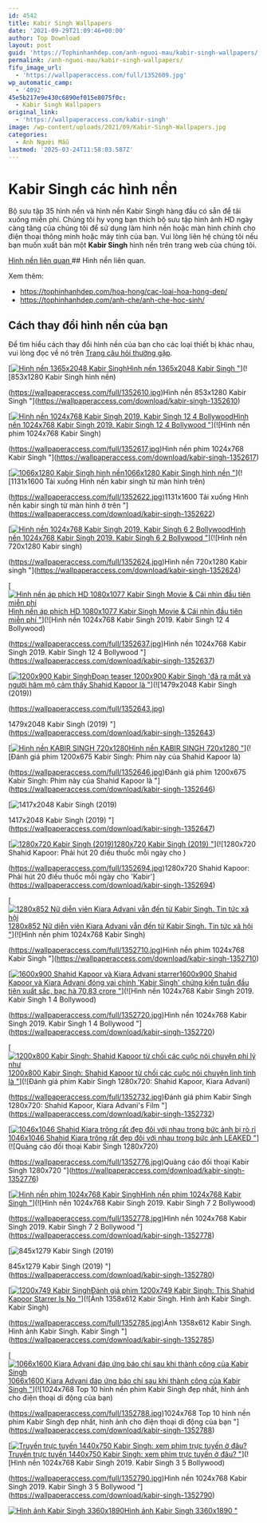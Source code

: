 ```yaml
---
id: 4542
title: Kabir Singh Wallpapers
date: '2021-09-29T21:09:46+00:00'
author: Top Download
layout: post
guid: 'https://Tophinhanhdep.com/anh-nguoi-mau/kabir-singh-wallpapers/'
permalink: /anh-nguoi-mau/kabir-singh-wallpapers/
fifu_image_url:
  - 'https://wallpaperaccess.com/full/1352609.jpg'
wp_automatic_camp:
  - '4092'
45e5b217e9e430c6890ef015e8075f0c:
  - Kabir Singh Wallpapers
original_link:
  - 'https://wallpaperaccess.com/kabir-singh'
image: /wp-content/uploads/2021/09/Kabir-Singh-Wallpapers.jpg
categories:
  - Ảnh Người Mẫu
lastmod: '2025-03-24T11:58:03.587Z'
---
```

# Kabir Singh các hình nền

Bộ sưu tập 35 hình nền và hình nền Kabir Singh hàng đầu có sẵn để tải xuống miễn phí. Chúng tôi hy vọng bạn thích bộ sưu tập hình ảnh HD ngày càng tăng của chúng tôi để sử dụng làm hình nền hoặc màn hình chính cho điện thoại thông minh hoặc máy tính của bạn. Vui lòng liên hệ chúng tôi nếu bạn muốn xuất bản một **Kabir Singh** hình nền trên trang web của chúng tôi.

[Hình nền liên quan ](#related) ## Hình nền liên quan.

   
 Xem thêm:

   
- <https://tophinhanhdep.com/hoa-hong/cac-loai-hoa-hong-dep/>
- <https://tophinhanhdep.com/anh-che/anh-che-hoc-sinh/>

## Cách thay đổi hình nền của bạn

Để tìm hiểu cách thay đổi hình nền của bạn cho các loại thiết bị khác nhau, vui lòng đọc về nó trên [Trang câu hỏi thường gặp](https://tophinhanhdep.com/faq/).

  
[[![Hình nền 1365x2048 Kabir Singh](https://wallpaperaccess.com/full/1352609.jpg)Hình nền 1365x2048 Kabir Singh "](https://wallpaperaccess.com/download/kabir-singh-1352609)](![853x1280 Kabir Singh hình nền)

(https://wallpaperaccess.com/full/1352610.jpg)Hình nền 853x1280 Kabir Singh "](https://wallpaperaccess.com/download/kabir-singh-1352610)

[[![Hình nền 1024x768 Kabir Singh 2019.  Kabir Singh 12 4 Bollywood](https://wallpaperaccess.com/full/1352611.jpg)Hình nền 1024x768 Kabir Singh 2019. Kabir Singh 12 4 Bollywood "](https://wallpaperaccess.com/download/kabir-singh-1352611)](![Hình nền phim 1024x768 Kabir Singh)

(https://wallpaperaccess.com/full/1352617.jpg)Hình nền phim 1024x768 Kabir Singh "](https://wallpaperaccess.com/download/kabir-singh-1352617)

[[![1066x1280 Kabir Singh hình nền](https://wallpaperaccess.com/full/1352619.jpg)1066x1280 Kabir Singh hình nền "](https://wallpaperaccess.com/download/kabir-singh-1352619)](![1131x1600 Tải xuống Hình nền kabir singh từ màn hình trên)

(https://wallpaperaccess.com/full/1352622.jpg)1131x1600 Tải xuống Hình nền kabir singh từ màn hình ở trên "](https://wallpaperaccess.com/download/kabir-singh-1352622)

[[![Hình nền 1024x768 Kabir Singh 2019.  Kabir Singh 6 2 Bollywood](https://wallpaperaccess.com/full/1352623.jpg)Hình nền 1024x768 Kabir Singh 2019. Kabir Singh 6 2 Bollywood "](https://wallpaperaccess.com/download/kabir-singh-1352623)](![Hình nền 720x1280 Kabir singh)

(https://wallpaperaccess.com/full/1352624.jpg)Hình nền 720x1280 Kabir singh "](https://wallpaperaccess.com/download/kabir-singh-1352624)

[[![Hình nền áp phích HD 1080x1077 Kabir Singh Movie & Cái nhìn đầu tiên miễn phí](https://wallpaperaccess.com/full/1352625.jpg)Hình nền áp phích HD 1080x1077 Kabir Singh Movie &amp; Cái nhìn đầu tiên miễn phí "](https://wallpaperaccess.com/download/kabir-singh-1352625)](![Hình nền 1024x768 Kabir Singh 2019.  Kabir Singh 12 4 Bollywood)

(https://wallpaperaccess.com/full/1352637.jpg)Hình nền 1024x768 Kabir Singh 2019. Kabir Singh 12 4 Bollywood "](https://wallpaperaccess.com/download/kabir-singh-1352637)

[[![1200x900 Kabir Singh](https://wallpaperaccess.com/full/1352638.jpg)Đoạn teaser 1200x900 Kabir Singh 'đã ra mắt và người hâm mộ cảm thấy Shahid Kapoor là "](https://wallpaperaccess.com/download/kabir-singh-1352638)](![1479x2048 Kabir Singh (2019))

(https://wallpaperaccess.com/full/1352643.jpg)

1479x2048 Kabir Singh (2019) "](https://wallpaperaccess.com/download/kabir-singh-1352643)

[[![Hình nền KABIR SINGH 720x1280](https://wallpaperaccess.com/full/1352645.jpg)Hình nền KABIR SINGH 720x1280 "](https://wallpaperaccess.com/download/kabir-singh-1352645)](![Đánh giá phim 1200x675 Kabir Singh: Phim này của Shahid Kapoor là)

(https://wallpaperaccess.com/full/1352646.jpg)Đánh giá phim 1200x675 Kabir Singh: Phim này của Shahid Kapoor là "](https://wallpaperaccess.com/download/kabir-singh-1352646)

[![1417x2048 Kabir Singh (2019)](https://wallpaperaccess.com/full/1352647.jpg)

 1417x2048 Kabir Singh (2019) "](https://wallpaperaccess.com/download/kabir-singh-1352647)

[[![1280x720 Kabir Singh (2019)](https://wallpaperaccess.com/full/1352660.jpg)1280x720 Kabir Singh (2019) "](https://wallpaperaccess.com/download/kabir-singh-1352660)](![1280x720 Shahid Kapoor: Phải hút 20 điếu thuốc mỗi ngày cho )

(https://wallpaperaccess.com/full/1352694.jpg)1280x720 Shahid Kapoor: Phải hút 20 điếu thuốc mỗi ngày cho 'Kabir'](https://wallpaperaccess.com/download/kabir-singh-1352694)

[[![1280x852 Nữ diễn viên Kiara Advani vẫn đến từ Kabir Singh.  Tin tức xã hội](https://wallpaperaccess.com/full/1352706.png)1280x852 Nữ diễn viên Kiara Advani vẫn đến từ Kabir Singh. Tin tức xã hội "](https://wallpaperaccess.com/download/kabir-singh-1352706)](![Hình nền phim 1024x768 Kabir Singh)

(https://wallpaperaccess.com/full/1352710.jpg)Hình nền phim 1024x768 Kabir Singh "](https://wallpaperaccess.com/download/kabir-singh-1352710)

[[![1600x900 Shahid Kapoor và Kiara Advani starrer ](https://wallpaperaccess.com/full/1352711.jpg)1600x900 Shahid Kapoor và Kiara Advani đóng vai chính 'Kabir Singh' chứng kiến ​​tuần đầu tiên xuất sắc, bạc hà 70,83 crore "](https://wallpaperaccess.com/download/kabir-singh-1352711)](![Hình nền 1024x768 Kabir Singh 2019.  Kabir Singh 1 4 Bollywood)

(https://wallpaperaccess.com/full/1352720.jpg)Hình nền 1024x768 Kabir Singh 2019. Kabir Singh 1 4 Bollywood "](https://wallpaperaccess.com/download/kabir-singh-1352720)

[[![1200x800 Kabir Singh: Shahid Kapoor từ chối các cuộc nói chuyện phi lý như](https://wallpaperaccess.com/full/1352722.jpg)1200x800 Kabir Singh: Shahid Kapoor từ chối các cuộc nói chuyện linh tinh là "](https://wallpaperaccess.com/download/kabir-singh-1352722)](![Đánh giá phim Kabir Singh 1280x720: Shahid Kapoor, Kiara Advani)

(https://wallpaperaccess.com/full/1352732.jpg)Đánh giá phim Kabir Singh 1280x720: Shahid Kapoor, Kiara Advani's Film "](https://wallpaperaccess.com/download/kabir-singh-1352732)

[[![1046x1046 Shahid Kiara trông rất đẹp đôi với nhau trong bức ảnh bị rò rỉ](https://wallpaperaccess.com/full/1352735.jpg)1046x1046 Shahid Kiara trông rất đẹp đôi với nhau trong bức ảnh LEAKED "](https://wallpaperaccess.com/download/kabir-singh-1352735)](![Quảng cáo đối thoại Kabir Singh 1280x720)

(https://wallpaperaccess.com/full/1352776.jpg)Quảng cáo đối thoại Kabir Singh 1280x720 "](https://wallpaperaccess.com/download/kabir-singh-1352776)

[[![Hình nền phim 1024x768 Kabir Singh](https://wallpaperaccess.com/full/1352777.jpg)Hình nền phim 1024x768 Kabir Singh "](https://wallpaperaccess.com/download/kabir-singh-1352777)](![Hình nền 1024x768 Kabir Singh 2019.  Kabir Singh 7 2 Bollywood)

(https://wallpaperaccess.com/full/1352778.jpg)Hình nền 1024x768 Kabir Singh 2019. Kabir Singh 7 2 Bollywood "](https://wallpaperaccess.com/download/kabir-singh-1352778)

[![845x1279 Kabir Singh (2019)](https://wallpaperaccess.com/full/1352780.jpg)

 845x1279 Kabir Singh (2019) "](https://wallpaperaccess.com/download/kabir-singh-1352780)

[[![1200x749 Kabir Singh](https://wallpaperaccess.com/full/1352783.jpg)Đánh giá phim 1200x749 Kabir Singh: This Shahid Kapoor Starrer Is No "](https://wallpaperaccess.com/download/kabir-singh-1352783)](![Ảnh 1358x612 Kabir Singh.  Hình ảnh Kabir Singh.  Kabir Singh)

(https://wallpaperaccess.com/full/1352785.jpg)Ảnh 1358x612 Kabir Singh. Hình ảnh Kabir Singh. Kabir Singh "](https://wallpaperaccess.com/download/kabir-singh-1352785)

[[![1066x1600 Kiara Advani đáp ứng báo chí sau khi thành công của Kabir Singh](https://wallpaperaccess.com/full/1352787.jpg)1066x1600 Kiara Advani đáp ứng báo chí sau khi thành công của Kabir Singh "](https://wallpaperaccess.com/download/kabir-singh-1352787)](![1024x768 Top 10 hình nền phim Kabir Singh đẹp nhất, hình ảnh cho điện thoại di động của bạn)

(https://wallpaperaccess.com/full/1352788.jpg)1024x768 Top 10 hình nền phim Kabir Singh đẹp nhất, hình ảnh cho điện thoại di động của bạn "](https://wallpaperaccess.com/download/kabir-singh-1352788)

[[![Truyền trực tuyến 1440x750 Kabir Singh: xem phim trực tuyến ở đâu?](https://wallpaperaccess.com/full/1352789.jpg)Truyền trực tuyến 1440x750 Kabir Singh: xem phim trực tuyến ở đâu? "](https://wallpaperaccess.com/download/kabir-singh-1352789)](![Hình nền 1024x768 Kabir Singh 2019.  Kabir Singh 3 5 Bollywood)

(https://wallpaperaccess.com/full/1352790.jpg)Hình nền 1024x768 Kabir Singh 2019. Kabir Singh 3 5 Bollywood "](https://wallpaperaccess.com/download/kabir-singh-1352790)

[![Hình ảnh Kabir Singh 3360x1890](https://wallpaperaccess.com/full/1352791.jpg)Hình ảnh Kabir Singh 3360x1890 "](https://wallpaperaccess.com/download/kabir-singh-1352791)
